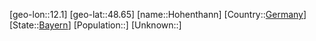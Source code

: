 ﻿---
location: [48.65,12.1]
type: City
tags:
- geo/City


SpocWebEntityId: 30988
isDeleted: false
confidential: public

---
[geo-lon::12.1]
[geo-lat::48.65]
[name::Hohenthann]
[Country::[Germany](geo/Continent/Europe/Germany.md)]
[State::[Bayern](geo/Continent/Europe/Germany/Bayern.md)]
[Population::]
[Unknown::]

